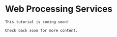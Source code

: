 # Web Processing Services

```{important}
This tutorial is coming soon!

Check back soon for more content.
```
